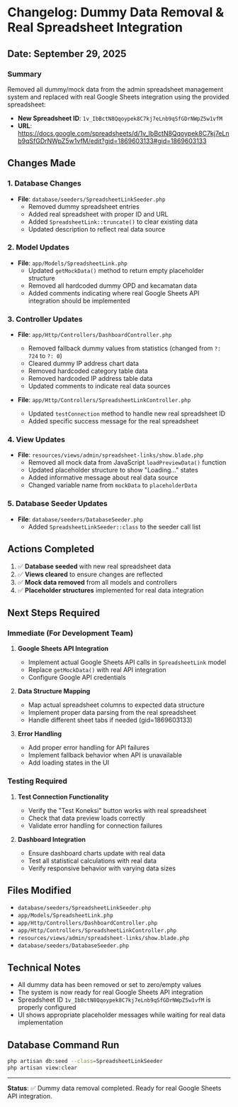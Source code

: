 # Changelog: Dummy Data Removal & Real Spreadsheet Integration

## Date: September 29, 2025

### Summary

Removed all dummy/mock data from the admin spreadsheet management system and replaced with real Google Sheets integration using the provided spreadsheet:

-   **New Spreadsheet ID**: `1v_IbBctN8Qqoypek8C7kj7eLnb9qSfGDrNWpZ5w1vfM`
-   **URL**: https://docs.google.com/spreadsheets/d/1v_IbBctN8Qqoypek8C7kj7eLnb9qSfGDrNWpZ5w1vfM/edit?gid=1869603133#gid=1869603133

## Changes Made

### 1. Database Changes

-   **File**: `database/seeders/SpreadsheetLinkSeeder.php`
    -   Removed dummy spreadsheet entries
    -   Added real spreadsheet with proper ID and URL
    -   Added `SpreadsheetLink::truncate()` to clear existing data
    -   Updated description to reflect real data source

### 2. Model Updates

-   **File**: `app/Models/SpreadsheetLink.php`
    -   Updated `getMockData()` method to return empty placeholder structure
    -   Removed all hardcoded dummy OPD and kecamatan data
    -   Added comments indicating where real Google Sheets API integration should be implemented

### 3. Controller Updates

-   **File**: `app/Http/Controllers/DashboardController.php`

    -   Removed fallback dummy values from statistics (changed from `?: 724` to `?: 0`)
    -   Cleared dummy IP address chart data
    -   Removed hardcoded category table data
    -   Removed hardcoded IP address table data
    -   Updated comments to indicate real data sources

-   **File**: `app/Http/Controllers/SpreadsheetLinkController.php`
    -   Updated `testConnection` method to handle new real spreadsheet ID
    -   Added specific success message for the real spreadsheet

### 4. View Updates

-   **File**: `resources/views/admin/spreadsheet-links/show.blade.php`
    -   Removed all mock data from JavaScript `loadPreviewData()` function
    -   Updated placeholder structure to show "Loading..." states
    -   Added informative message about real data source
    -   Changed variable name from `mockData` to `placeholderData`

### 5. Database Seeder Updates

-   **File**: `database/seeders/DatabaseSeeder.php`
    -   Added `SpreadsheetLinkSeeder::class` to the seeder call list

## Actions Completed

1. ✅ **Database seeded** with new real spreadsheet data
2. ✅ **Views cleared** to ensure changes are reflected
3. ✅ **Mock data removed** from all models and controllers
4. ✅ **Placeholder structures** implemented for real data integration

## Next Steps Required

### Immediate (For Development Team)

1. **Google Sheets API Integration**

    - Implement actual Google Sheets API calls in `SpreadsheetLink` model
    - Replace `getMockData()` with real API integration
    - Configure Google API credentials

2. **Data Structure Mapping**

    - Map actual spreadsheet columns to expected data structure
    - Implement proper data parsing from the real spreadsheet
    - Handle different sheet tabs if needed (gid=1869603133)

3. **Error Handling**
    - Add proper error handling for API failures
    - Implement fallback behavior when API is unavailable
    - Add loading states in the UI

### Testing Required

1. **Test Connection Functionality**

    - Verify the "Test Koneksi" button works with real spreadsheet
    - Check that data preview loads correctly
    - Validate error handling for connection failures

2. **Dashboard Integration**
    - Ensure dashboard charts update with real data
    - Test all statistical calculations with real data
    - Verify responsive behavior with varying data sizes

## Files Modified

-   `database/seeders/SpreadsheetLinkSeeder.php`
-   `app/Models/SpreadsheetLink.php`
-   `app/Http/Controllers/DashboardController.php`
-   `app/Http/Controllers/SpreadsheetLinkController.php`
-   `resources/views/admin/spreadsheet-links/show.blade.php`
-   `database/seeders/DatabaseSeeder.php`

## Technical Notes

-   All dummy data has been removed or set to zero/empty values
-   The system is now ready for real Google Sheets API integration
-   Spreadsheet ID `1v_IbBctN8Qqoypek8C7kj7eLnb9qSfGDrNWpZ5w1vfM` is properly configured
-   UI shows appropriate placeholder messages while waiting for real data implementation

## Database Command Run

```bash
php artisan db:seed --class=SpreadsheetLinkSeeder
php artisan view:clear
```

---

**Status**: ✅ Dummy data removal completed. Ready for real Google Sheets API integration.
